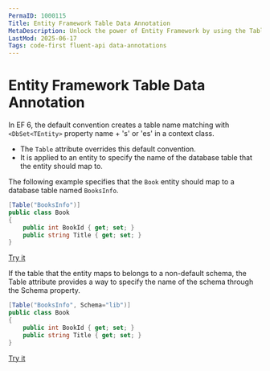 ```yaml
---
PermaID: 1000115
Title: Entity Framework Table Data Annotation
MetaDescription: Unlock the power of Entity Framework by using the Table Data Annotations. Learn how to set this attribute to specify the table name and schema name.
LastMod: 2025-06-17
Tags: code-first fluent-api data-annotations
---
```


# Entity Framework Table Data Annotation

In EF 6, the default convention creates a table name matching with `<DbSet<TEntity>` property name + 's' or 'es' in a context class.

- The `Table` attribute overrides this default convention.
- It is applied to an entity to specify the name of the database table that the entity should map to. 

The following example specifies that the `Book` entity should map to a database table named `BooksInfo`.

```csharp
[Table("BooksInfo")]
public class Book
{
    public int BookId { get; set; }
    public string Title { get; set; }
}
```

[Try it](https://dotnetfiddle.net/vK2uTI)

If the table that the entity maps to belongs to a non-default schema, the Table attribute provides a way to specify the name of the schema through the Schema property.

```csharp
[Table("BooksInfo", Schema="lib")]
public class Book
{
    public int BookId { get; set; }
    public string Title { get; set; }
}
```

[Try it](https://dotnetfiddle.net/TyNs1h)